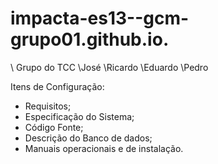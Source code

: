 # impacta-es13--gcm-grupo01.github.io.
 \ Grupo do TCC
 \José
 \Ricardo
 \Eduardo
 \Pedro

Itens de Configuração:

- Requisitos;
- Especificação do Sistema;
- Código Fonte;
- Descrição do Banco de dados;
- Manuais operacionais e de instalação.
